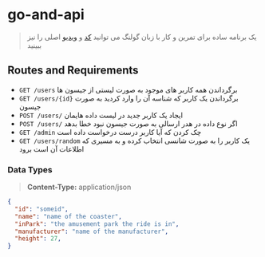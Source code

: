 # go-and-api

> یک برنامه ساده برای تمرین و کار با زبان گولنگ
> می توانید
> [کد](https://github.com/kubucation/go-rollercoaster-api)
> و
> [ویدیو](https://www.youtube.com/watch?v=2v11Ym6Ct9Q)
> اصلی را نیز ببینید

## Routes and Requirements

- `GET /users` برگرداندن همه کاربر های موجود به صورت لیستی از جیسون ها
- `GET /users/{id}` برگرداندن یک کاربر که شناسه آن را وارد کردید به صورت جیسون
- `POST /users/` ایجاد یک کاربر جدید در لیست داده هایمان
- `POST /users/` اگر نوع داده در هدر ارسالی به صورت جیسون نبود خطا بدهد
- `GET /admin` چک کردن که آیا کاربر درست درخواست داده است
- `GET /users/random` یک کاربر را به صورت شانسی انتخاب کرده و به مسیری که اطلاعات آن است برود

### Data Types

> **Content-Type:** application/json

```json
{
  "id": "someid",
  "name": "name of the coaster",
  "inPark": "the amusement park the ride is in",
  "manufacturer": "name of the manufacturer",
  "height": 27,
}
```
